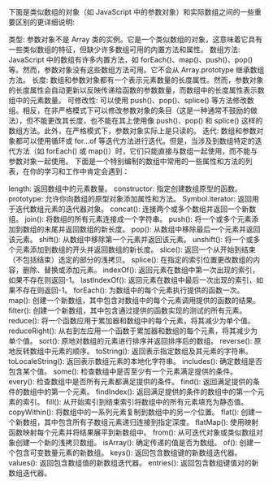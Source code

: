下面是类似数组的对象（如 JavaScript 中的参数对象）和实际数组之间的一些重要区别的更详细说明:

类型: 参数对象不是 Array 类的实例。它是一个类似数组的对象，这意味着它具有一些类似数组的特征，但缺少许多数组可用的内置方法和属性。
数组方法: JavaScript 中的数组有许多内置方法，如 forEach()、map()、push()、pop()等。然而，参数对象没有这些数组方法可用。它不会从 Array.prototype 继承数组方法。
长度: 数组和参数对象都有一个表示元素数量的长度属性。然而，参数对象的长度属性会自动更新以反映传递给函数的参数数量，而数组中的长度属性表示数组中的元素数量。
可修改性: 可以使用 push()、pop()、splice() 等方法修改数组。相反，在非严格模式下可以修改参数对象的条目（这是一种通常不鼓励的做法），但不能更改其长度，也不能在其上使用像 push()、pop() 和 splice() 这样的数组方法。此外，在严格模式下，参数对象实际上是只读的。
迭代: 数组和参数对象都可以使用循环或 for...of 等迭代方法进行迭代。但是，当涉及到数组特定的迭代方法（如 forEach() 或 map()）时，它们只能直接与数组一起使用，而不能与参数对象一起使用。
下面是一个特别编制的数组中常用的一些属性和方法的列表，在你的学习和工作中肯定会遇到：

length: 返回数组中的元素数量。
constructor: 指定创建数组原型的函数。
prototype: 允许你向数组的原型对象添加属性和方法。
Symbol.iterator: 返回用于迭代数组元素的迭代器对象。
concat(): 连接两个或多个数组并返回一个新数组。
join(): 将数组的所有元素连接成一个字符串。
push(): 将一个或多个元素添加到数组的末尾并返回数组的新长度。
pop(): 从数组中移除最后一个元素并返回该元素。
shift(): 从数组中移除第一个元素并返回该元素。
unshift(): 将一个或多个元素添加到数组的开头并返回数组的新长度。
slice(): 返回一个从开始到结束（不包括结束）选定的部分的浅拷贝。
splice(): 在指定的索引位置更改数组的内容，删除、替换或添加元素。
indexOf(): 返回元素在数组中第一次出现的索引，如果不存在则返回-1。
lastIndexOf(): 返回元素在数组中最后一次出现的索引，如果不存在则返回-1。
forEach(): 为数组中的每个元素执行提供的函数一次。
map(): 创建一个新数组，其中包含对数组中的每个元素调用提供的函数的结果。
filter(): 创建一个新数组，其中包含通过提供的函数实现的测试的所有元素。
reduce(): 将一个函数应用于累加器和数组中的每个元素，将其减少为单个值。
reduceRight(): 从右到左应用一个函数于累加器和数组的每个元素，将其减少为单个值。
sort(): 原地对数组的元素进行排序并返回排序后的数组。
reverse(): 原地反转数组中元素的顺序。
toString(): 返回表示指定数组及其元素的字符串。
toLocaleString(): 返回表示数组元素的本地化字符串。
includes(): 确定数组是否包含某个值。
some(): 检查数组中是否至少有一个元素满足提供的条件。
every(): 检查数组中是否所有元素都满足提供的条件。
find(): 返回满足提供的条件的数组中的第一个元素。
findIndex(): 返回满足提供的条件的数组中的第一个元素的索引。
fill(): 从开始索引到结束索引将数组中的所有元素填充为静态值。
copyWithin(): 将数组中的一系列元素复制到数组中的另一个位置。
flat(): 创建一个新数组，其中包含所有子数组元素递归连接到指定深度。
flatMap(): 使用映射函数映射每个元素并将结果展平到新数组中。
from(): 从可迭代对象或类似数组对象创建一个新的浅拷贝数组。
isArray(): 确定传递的值是否为数组。
of(): 创建一个包含可变数量元素的新数组。
keys(): 返回包含数组键的新数组迭代器。
values(): 返回包含数组值的新数组迭代器。
entries(): 返回包含数组键值对的新数组迭代器。
